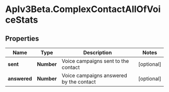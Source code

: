 # ApIv3Beta.ComplexContactAllOfVoiceStats

## Properties

Name | Type | Description | Notes
------------ | ------------- | ------------- | -------------
**sent** | **Number** | Voice campaigns sent to the contact | [optional] 
**answered** | **Number** | Voice campaigns answered by the contact | [optional] 


